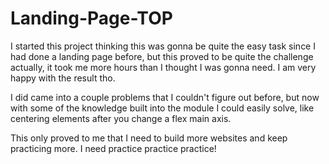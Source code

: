 # Landing-Page-TOP

I started this project thinking this was gonna be quite the easy task since I had done a landing page before, but this proved to be quite the challenge actually, it took me more hours than I thought I was gonna need. I am very happy with the result tho. 

I did came into a couple problems that I couldn't figure out before, but now with some of the knowledge built into the module I could easily solve, like centering elements after you change a flex main axis.

This only proved to me that I need to build more websites and keep practicing more. I need practice practice practice!